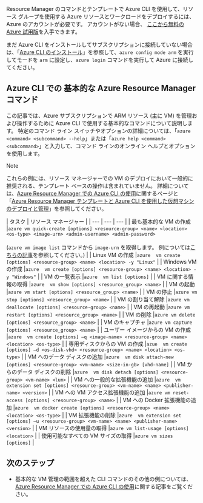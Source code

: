 Resource Manager のコマンドとテンプレートで Azure CLI を使用して、リソース グループを使用する Azure リソースとワークロードをデプロイするには、Azure のアカウントが必要です。 アカウントがない場合、 [ここから無料の Azure 試用版](https://azure.microsoft.com/pricing/free-trial/)を入手できます。

まだ Azure CLI をインストールしてサブスクリプションに接続していない場合は、「[Azure CLI のインストール](../articles/cli-install-nodejs.md)」を参照して、`azure config mode arm` を実行してモードを `arm` に設定し、`azure login` コマンドを実行して Azure に接続してください。

## <a name="basic-azure-resource-manager-commands-in-azure-cli"></a>Azure CLI での 基本的な Azure Resource Manager コマンド
この記事では、Azure サブスクリプションで ARM リソース (主に VM) を管理および操作するために Azure CLI で使用する基本的なコマンドについて説明します。  特定のコマンド ライン スイッチやオプションの詳細については、「`azure <command> <subcommand> --help`」または「`azure help <command> <subcommand>`」と入力して、コマンド ラインのオンライン ヘルプとオプションを使用します。

> [!NOTE]
> これらの例には、リソース マネージャーでの VM のデプロイにおいて一般的に推奨される、テンプレート ベースの操作は含まれていません。 詳細については、[Azure Resource Manager での Azure CLI の使用](../articles/xplat-cli-azure-resource-manager.md)に関するページと「[Azure Resource Manager テンプレートと Azure CLI を使用した仮想マシンのデプロイと管理](../articles/virtual-machines/linux/cli-deploy-templates.md?toc=%2fazure%2fvirtual-machines%2flinux%2ftoc.json)」を参照してください。
> 
> 

| タスク | リソース マネージャー |
| --- | --- | --- |
| 最も基本的な VM の作成 |`azure vm quick-create [options] <resource-group> <name> <location> <os-type> <image-urn> <admin-username> <admin-password>`<br/><br/>(`azure vm image list` コマンドから `image-urn` を取得します。 例については[こちらの記事](../articles/virtual-machines/linux/cli-ps-findimage.md?toc=%2fazure%2fvirtual-machines%2flinux%2ftoc.json)を参照してください。) |
| Linux VM の作成 |`azure  vm create [options] <resource-group> <name> <location> -y "Linux"` |
| Windows VM の作成 |`azure  vm create [options] <resource-group> <name> <location> -y "Windows"` |
| VM の一覧表示 |`azure  vm list [options]` |
| VM に関する情報の取得 |`azure  vm show [options] <resource_group> <name>` |
| VM の起動 |`azure vm start [options] <resource_group> <name>` |
| VM の停止 |`azure vm stop [options] <resource_group> <name>` |
| VM の割り当て解除 |`azure vm deallocate [options] <resource-group> <name>` |
| VM の再起動 |`azure vm restart [options] <resource_group> <name>` |
| VM の削除 |`azure vm delete [options] <resource_group> <name>` |
| VM のキャプチャ |`azure vm capture [options] <resource_group> <name>` |
| ユーザー イメージからの VM の作成 |`azure  vm create [options] –q <image-name> <resource-group> <name> <location> <os-type>` |
| 専用ディスクからの VM の作成 |`azue  vm create [options] –d <os-disk-vhd> <resource-group> <name> <location> <os-type>` |
| VM へのデータ ディスクの追加 |`azure  vm disk attach-new [options] <resource-group> <vm-name> <size-in-gb> [vhd-name]` |
| VM からのデータ ディスクの削除 |`azure  vm disk detach [options] <resource-group> <vm-name> <lun>` |
| VM への一般的な拡張機能の追加 |`azure  vm extension set [options] <resource-group> <vm-name> <name> <publisher-name> <version>` |
| VM への VM アクセス拡張機能の追加 |`azure vm reset-access [options] <resource-group> <name>` |
| VM への Docker 拡張機能の追加 |`azure  vm docker create [options] <resource-group> <name> <location> <os-type>` |
| VM 拡張機能の削除 |`azure  vm extension set [options] –u <resource-group> <vm-name> <name> <publisher-name> <version>` |
| VM リソースの使用量の取得 |`azure vm list-usage [options] <location>` |
| 使用可能なすべての VM サイズの取得 |`azure vm sizes [options]` |

## <a name="next-steps"></a>次のステップ
* 基本的な VM 管理の範囲を超えた CLI コマンドのその他の例については、 [Azure Resource Manager での Azure CLI の使用](../articles/virtual-machines/azure-cli-arm-commands.md)に関する記事をご覧ください。

